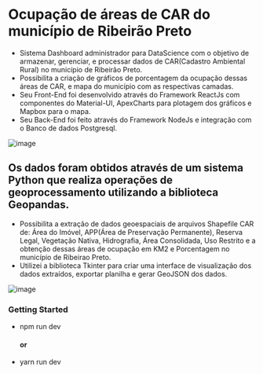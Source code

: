 # Ocupação de áreas de CAR do município de Ribeirão Preto
- Sistema Dashboard administrador para DataScience com o objetivo de armazenar, gerenciar, e processar dados de CAR(Cadastro Ambiental Rural) no município de Ribeirão Preto.
- Possibilita a criação de gráficos de porcentagem da ocupação dessas áreas de CAR, e mapa do município com as respectivas camadas.
- Seu Front-End foi desenvolvido através do Framework ReactJs com
componentes do Material-UI, ApexCharts para plotagem dos gráficos e
Mapbox para o mapa.
- Seu Back-End foi feito através do Framework
NodeJs e integração com o Banco de dados Postgresql.

![image](https://user-images.githubusercontent.com/40330135/135679311-f96f6680-bbef-4b35-9772-457919496b50.png)

## Os dados foram obtidos através de um sistema Python que realiza operações de geoprocessamento utilizando a biblioteca Geopandas.
- Possibilita a extração de dados geoespaciais de arquivos Shapefile CAR de: Área do Imóvel, APP(Área de Preservação Permanente), Reserva Legal, Vegetação Nativa, Hidrografia, Área Consolidada, Uso Restrito e a obtenção dessas áreas de ocupação em KM2 e Porcentagem no município de Ribeirao Preto.
- Utilizei a biblioteca Tkinter para criar uma interface de visualização dos dados extraídos, exportar planilha e gerar GeoJSON dos dados.

![image](https://user-images.githubusercontent.com/40330135/135640869-3c46561d-90f4-4d3c-92fd-a03a61bb9d3a.png)



### Getting Started
- npm run dev
     ####     or
- yarn run dev
